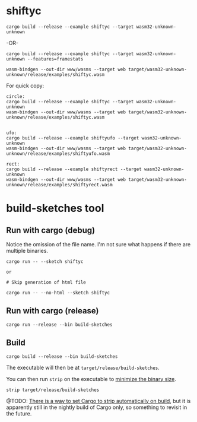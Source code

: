 # shiftyc

```
cargo build --release --example shiftyc --target wasm32-unknown-unknown
```

-OR-

```
cargo build --release --example shiftyc --target wasm32-unknown-unknown --features=framestats
```


```
wasm-bindgen --out-dir www/wasms --target web target/wasm32-unknown-unknown/release/examples/shiftyc.wasm
```

For quick copy:

```
circle:
cargo build --release --example shiftyc --target wasm32-unknown-unknown
wasm-bindgen --out-dir www/wasms --target web target/wasm32-unknown-unknown/release/examples/shiftyc.wasm


ufo:
cargo build --release --example shiftyufo --target wasm32-unknown-unknown
wasm-bindgen --out-dir www/wasms --target web target/wasm32-unknown-unknown/release/examples/shiftyufo.wasm

rect:
cargo build --release --example shiftyrect --target wasm32-unknown-unknown
wasm-bindgen --out-dir www/wasms --target web target/wasm32-unknown-unknown/release/examples/shiftyrect.wasm
```


# build-sketches tool

## Run with cargo (debug)

Notice the omission of the file name. I'm not sure what happens if there are multiple binaries.

```
cargo run -- --sketch shiftyc

or

# Skip generation of html file

cargo run -- --no-html --sketch shiftyc
```

## Run with cargo (release)

```
cargo run --release --bin build-sketches
```

## Build

```
cargo build --release --bin build-sketches
```

The executable will then be at `target/release/build-sketches`.

You can then run `strip` on the executable to [minimize the binary size](https://github.com/johnthagen/min-sized-rust). 


```
strip target/release/build-sketches
```

@TODO: [There is a way to set Cargo to strip automatically on build](https://doc.rust-lang.org/cargo/reference/unstable.html#profile-strip-option), but it is apparently still in the nightly build of Cargo only, so something to revisit in the future. 



